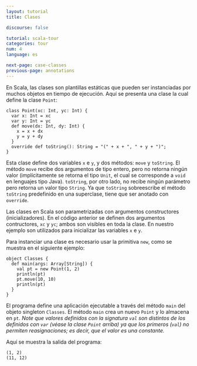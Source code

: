 ```yaml
---
layout: tutorial
title: Clases

discourse: false

tutorial: scala-tour
categories: tour
num: 4
language: es

next-page: case-classes
previous-page: annotations
---
```

En Scala, las clases son plantillas estáticas que pueden ser instanciadas por muchos objetos en tiempo de ejecución.
Aquí se presenta una clase la cual define la clase `Point`:

    class Point(xc: Int, yc: Int) {
      var x: Int = xc
      var y: Int = yc
      def move(dx: Int, dy: Int) {
        x = x + dx
        y = y + dy
      }
      override def toString(): String = "(" + x + ", " + y + ")";
    }

Esta clase define dos variables `x` e `y`, y dos métodos: `move` y `toString`. El método `move` recibe dos argumentos de tipo entero, pero no retorna ningún valor (implícitamente se retorna el tipo `Unit`, el cual se corresponde a `void` en lenguajes tipo Java). `toString`, por otro lado, no recibe ningún parámetro pero retorna un valor tipo `String`. Ya que `toString` sobreescribe el método `toString` predefinido en una superclase, tiene que ser anotado con `override`.

Las clases en Scala son parametrizadas con argumentos constructores (inicializadores). En el código anterior se definen dos argumentos contructores, `xc` y `yc`; ambos son visibles en toda la clase. En nuestro ejemplo son utilizados para inicializar las variables `x` e `y`.

Para instanciar una clase es necesario usar la primitiva `new`, como se muestra en el siguiente ejemplo:

    object Classes {
      def main(args: Array[String]) {
        val pt = new Point(1, 2)
        println(pt)
        pt.move(10, 10)
        println(pt)
      }
    }

El programa define una aplicación ejecutable a través del método `main` del objeto singleton `Classes`. El método `main` crea un nuevo `Point` y lo almacena en `pt`. _Note que valores definidos con la signatura `val` son distintos de los definidos con `var` (véase la clase `Point` arriba) ya que los primeros (`val`) no permiten reasignaciones; es decir, que el valor es una constante._

Aquí se muestra la salida del programa:

    (1, 2)
    (11, 12)
